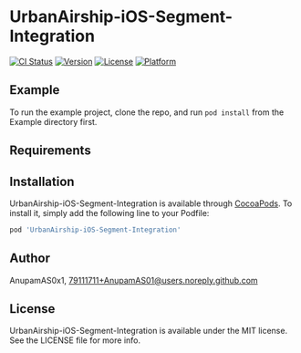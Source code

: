 # UrbanAirship-iOS-Segment-Integration

[![CI Status](https://img.shields.io/travis/AnupamAS0x1/UrbanAirship-iOS-Segment-Integration.svg?style=flat)](https://travis-ci.org/AnupamAS0x1/UrbanAirship-iOS-Segment-Integration)
[![Version](https://img.shields.io/cocoapods/v/UrbanAirship-iOS-Segment-Integration.svg?style=flat)](https://cocoapods.org/pods/UrbanAirship-iOS-Segment-Integration)
[![License](https://img.shields.io/cocoapods/l/UrbanAirship-iOS-Segment-Integration.svg?style=flat)](https://cocoapods.org/pods/UrbanAirship-iOS-Segment-Integration)
[![Platform](https://img.shields.io/cocoapods/p/UrbanAirship-iOS-Segment-Integration.svg?style=flat)](https://cocoapods.org/pods/UrbanAirship-iOS-Segment-Integration)

## Example

To run the example project, clone the repo, and run `pod install` from the Example directory first.

## Requirements

## Installation

UrbanAirship-iOS-Segment-Integration is available through [CocoaPods](https://cocoapods.org). To install
it, simply add the following line to your Podfile:

```ruby
pod 'UrbanAirship-iOS-Segment-Integration'
```

## Author

AnupamAS0x1, 79111711+AnupamAS01@users.noreply.github.com

## License

UrbanAirship-iOS-Segment-Integration is available under the MIT license. See the LICENSE file for more info.
